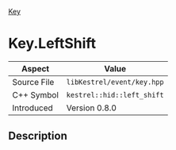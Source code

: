 [Key](index)
# Key.LeftShift
| Aspect | Value |
| --- | --- |
| Source File | `libKestrel/event/key.hpp` |
| C++ Symbol | `kestrel::hid::left_shift` |
| Introduced | Version 0.8.0 |
## Description

